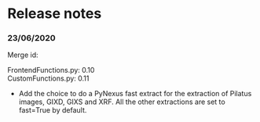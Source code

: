 # Release notes

### 23/06/2020

Merge id: 

FrontendFunctions.py: 0.10  
CustomFunctions.py: 0.11

- Add the choice to do a PyNexus fast extract for the extraction of Pilatus images, GIXD, GIXS and XRF. All the other extractions are set to fast=True by default.